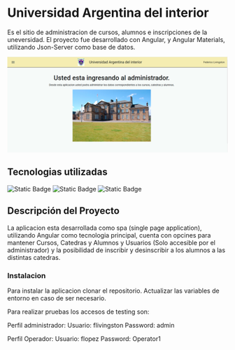 # Universidad Argentina del interior

Es el sitio de administracion de cursos, alumnos e inscripciones de la uneversidad.
El proyecto fue desarrollado con Angular, y Angular Materials, utilizando Json-Server como base de datos.

![portada.png](./mkdown/portada.png)

## Tecnologias utilizadas
![Static Badge](https://img.shields.io/badge/Angular%20-%201234?style=plastic&logo=angular&logoColor=ffffff&labelColor=%2361DAFB&color=%2361DAFB) ![Static Badge](https://img.shields.io/badge/Json-Server%20-%201234?style=plastic&logo=json&logoColor=ffffff&labelColor=%2361DAFB&color=%2361DAFB) ![Static Badge](https://img.shields.io/badge/Angular-Material%20-%201234?style=plastic&logo=angular&logoColor=ffffff&labelColor=%2361DAFB&color=%2361DAFB) 

## Descripción del Proyecto

La aplicacion esta desarrollada como spa (single page application), utilizando Angular como tecnologia principal, cuenta con opcines para mantener Cursos, Catedras y Alumnos y Usuarios (Solo accesible por el administrador) y la posibilidad de inscribir y desinscribir a los alumnos a las distintas catedras.

### Instalacion

Para instalar la aplicacion clonar el repositorio.
Actualizar las variables de entorno en caso de ser necesario.

Para realizar pruebas los accesos de testing son:

Perfil administrador: 
Usuario: flivingston
Password: admin

Perfil Operador:
Usuario: flopez
Password: Operator1

